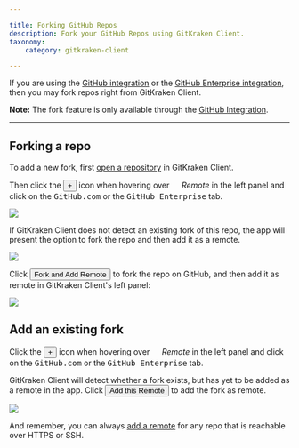 ```yaml
---

title: Forking GitHub Repos
description: Fork your GitHub Repos using GitKraken Client.
taxonomy:
    category: gitkraken-client

---
```


If you are using the [GitHub integration](/integrations/github/) or the [GitHub Enterprise integration](/integrations/github-enterprise/), then you may fork repos right from GitKraken Client.

<div class='callout callout--basic'>
    <p><strong>Note:</strong> The fork feature is only available through the <a href="https://support.gitkraken.com/integrations/github/">GitHub Integration</a>.</p>
</div>

***
## Forking a repo
To add a new fork, first [open a repository](/working-with/open-clone-init/#opening-an-existing-project) in GitKraken Client.

Then click the <button class='button button--success button--ui button--nolink'>+</button> icon when hovering over <em class='context-menu'><img src='/wp-content/uploads/icons/gk-remote-icon.svg' style='height:1em;'> Remote</em> in the left panel and click on the <kbd>GitHub.com</kbd> or the <kbd>GitHub Enterprise</kbd> tab.

<img src="/wp-content/uploads/add-remote.png" srcset="/wp-content/uploads/add-remote@2x.png" class="img-bordered img-responsive center">

If GitKraken Client does not detect an existing fork of this repo, the app will present the option to fork the repo and then add it as a remote.

<img src="/wp-content/uploads/fork/fork.png" srcset="/wp-content/uploads/fork/fork@2x.png" class="img-bordered img-responsive center">

Click <button class='button button--success button--ui button--nolink'>Fork and Add Remote</button> to fork the repo on GitHub, and then add it as remote in GitKraken Client's left panel:

<img src="/wp-content/uploads/fork/add-fork-remote.png" srcset="/wp-content/uploads/fork/add-fork-remote@2x.png" class="img-bordered img-responsive center">

## Add an existing fork

Click the <button class='button button--success button--ui button--nolink'>+</button> icon when hovering over <em class='context-menu'><img src='/wp-content/uploads/icons/gk-remote-icon.svg' style='height:1em;'> Remote</em> in the left panel and click on the <kbd>GitHub.com</kbd> or the <kbd>GitHub Enterprise</kbd> tab.

GitKraken Client will detect whether a fork exists, but has yet to be added as a remote in the app. Click <button class='button button--success button--ui button--nolink'>Add this Remote</button> to add the fork as remote.

<img src="/wp-content/uploads/fork/detect-fork.png" srcset="/wp-content/uploads/fork/detect-fork@2x.png" class="img-bordered img-responsive center">

And remember, you can always [add a remote](/working-with/pushing-and-pulling/#adding-remotes) for any repo that is reachable over HTTPS or SSH. 



